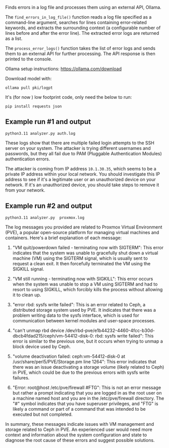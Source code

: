 
Finds errors in a log file and processes them using an external API, Ollama.

The `find_errors_in_log_file()` function reads a log file specified as a command-line argument,
searches for lines containing error-related keywords, and extracts the surrounding context
(a configurable number of lines before and after the error line). The extracted error logs
are returned as a list.

The `process_error_logs()` function takes the list of error logs and sends them to an external
API for further processing. The API response is then printed to the console.

Ollama setup instructions: https://ollama.com/download

Download model with:
```
ollama pull pki/logpt
```

It's (for now ) low footprint code, only need the below to run:
```
pip install requests json
```

## Example run #1 and output

```python3.11 analyzer.py auth.log ```

These logs show that there are multiple failed login attempts to the SSH server on your system. The attacker is trying different usernames and passwords, but they all fail due to PAM (Pluggable Authentication Modules) authentication errors. 

The attacker is coming from IP address `10.1.30.35`, which seems to be a private IP address within your local network. You should investigate this IP address to see if it's a legitimate user or an unauthorized device on your network. If it's an unauthorized device, you should take steps to remove it from your network.

## Example run #2 and output
```
python3.11 analyzer.py  proxmox.log
```
The log messages you provided are related to Proxmox Virtual Environment (PVE), a popular open-source platform for managing virtual machines and containers. Here's a brief explanation of each message:

1. "VM quit/powerdown failed - terminating now with SIGTERM": This error indicates that the system was unable to gracefully shut down a virtual machine (VM) using the SIGTERM signal, which is usually sent to request a clean exit. It then forcefully terminated the VM using the SIGKILL signal.

2. "VM still running - terminating now with SIGKILL": This error occurs when the system was unable to stop a VM using SIGTERM and had to resort to using SIGKILL, which forcibly kills the process without allowing it to clean up.

3. "error rbd: sysfs write failed": This is an error related to Ceph, a distributed storage system used by PVE. It indicates that there was a problem writing data to the sysfs interface, which is used for communication between kernel modules and user-space processes.

4. "can't unmap rbd device /dev/rbd-pve/e1b44232-4460-4fcc-b30d-dbcb4fdad215/ceph/vm-54412-disk-0: rbd: sysfs write failed": This error is similar to the previous one, but it occurs when trying to unmap a block device used by Ceph.

5. "volume deactivation failed: ceph:vm-54412-disk-0 at /usr/share/perl5/PVE/Storage.pm line 1264": This error indicates that there was an issue deactivating a storage volume (likely related to Ceph) in PVE, which could be due to the previous errors with sysfs write failures.

6. "Error: root@host /etc/pve/firewall #FTG": This is not an error message but rather a prompt indicating that you are logged in as the root user on a machine named host and you are in the /etc/pve/firewall directory. The "#" symbol indicates that you have superuser privileges, and "FTG" is likely a command or part of a command that was intended to be executed but not completed.

In summary, these messages indicate issues with VM management and storage related to Ceph in PVE. An experienced user would need more context and information about the system configuration and state to diagnose the root cause of these errors and suggest possible solutions.


